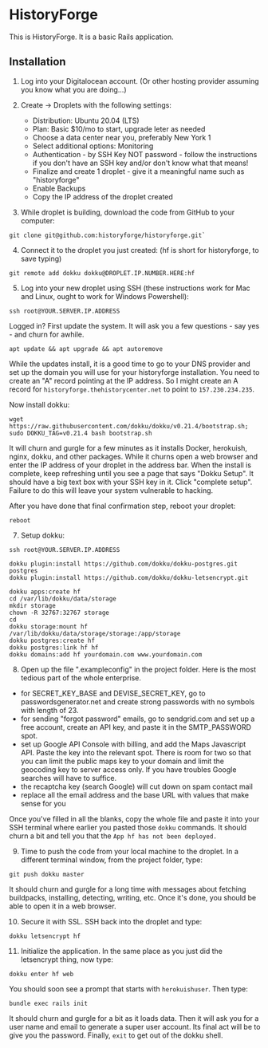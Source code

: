 # HistoryForge

This is HistoryForge. It is a basic Rails application.

## Installation

1. Log into your Digitalocean account. (Or other hosting provider assuming you know what you are doing...)
2. Create -> Droplets with the following settings:
    - Distribution: Ubuntu 20.04 (LTS)
    - Plan: Basic $10/mo to start, upgrade leter as needed
    - Choose a data center near you, preferably New York 1
    - Select additional options: Monitoring
    - Authentication - by SSH Key NOT password - follow the instructions if you don't have an SSH key and/or don't know what that means!
    - Finalize and create 1 droplet - give it a meaningful name such as "historyforge"
    - Enable Backups
    - Copy the IP address of the droplet created

3. While droplet is building, download the code from GitHub to your computer: 
```
git clone git@github.com:historyforge/historyforge.git`
```

4. Connect it to the droplet you just created:  (hf is short for historyforge, to save typing)
```
git remote add dokku dokku@DROPLET.IP.NUMBER.HERE:hf
```

5. Log into your new droplet using SSH (these instructions work for Mac and Linux, ought to work for Windows Powershell):
```
ssh root@YOUR.SERVER.IP.ADDRESS
```

Logged in? First update the system. It will ask you a few questions - say yes - and churn for awhile.
```
apt update && apt upgrade && apt autoremove
```
While the updates install, it is a good time to go to your DNS provider and set up the domain you will use for your historyforge installation. You need to create an "A" record pointing at the IP address. So I might create an A record for `historyforge.thehistorycenter.net` to point to `157.230.234.235`.

Now install dokku:
```
wget https://raw.githubusercontent.com/dokku/dokku/v0.21.4/bootstrap.sh;
sudo DOKKU_TAG=v0.21.4 bash bootstrap.sh
```
It will churn and gurgle for a few minutes as it installs Docker, herokuish, nginx, dokku, and other packages. While it churns open a web browser and enter the IP address of your droplet in the address bar. When the install is complete, keep refreshing until you see a page that says "Dokku Setup". It should have a big text box with your SSH key in it. Click "complete setup". Failure to do this will leave your system vulnerable to hacking.

After you have done that final confirmation step, reboot your droplet:
```
reboot
```

7. Setup dokku:
```
ssh root@YOUR.SERVER.IP.ADDRESS

dokku plugin:install https://github.com/dokku/dokku-postgres.git postgres
dokku plugin:install https://github.com/dokku/dokku-letsencrypt.git

dokku apps:create hf
cd /var/lib/dokku/data/storage
mkdir storage
chown -R 32767:32767 storage
cd
dokku storage:mount hf /var/lib/dokku/data/storage/storage:/app/storage
dokku postgres:create hf
dokku postgres:link hf hf
dokku domains:add hf yourdomain.com www.yourdomain.com
```

8. Open up the file ".exampleconfig" in the project folder. Here is the most tedious part of the whole enterprise.
- for SECRET_KEY_BASE and DEVISE_SECRET_KEY, go to passwordsgenerator.net and create strong passwords with no symbols with length of 23.
- for sending "forgot password" emails, go to sendgrid.com and set up a free account, create an API key, and paste it in the SMTP_PASSWORD spot.
- set up Google API Console with billing, and add the Maps Javascript API. Paste the key into the relevant spot. There is room for two so that you can limit the public maps key to your domain and limit the geocoding key to server access only. If you have troubles Google searches will have to suffice.
- the recaptcha key (search Google) will cut down on spam contact mail
- replace all the email address and the base URL with values that make sense for you

Once you've filled in all the blanks, copy the whole file and paste it into your SSH terminal where earlier you pasted those `dokku` commands. It should churn a bit and tell you that the `App hf has not been deployed.`

9. Time to push the code from your local machine to the droplet. In a different terminal window, from the project folder, type:
```
git push dokku master
```
It should churn and gurgle for a long time with messages about fetching buildpacks, installing, detecting, writing, etc. Once it's done, you should be able to open it in a web browser.

10. Secure it with SSL. SSH back into the droplet and type:
```
dokku letsencrypt hf
```

11. Initialize the application. In the same place as you just did the letsencrypt thing, now type:
```
dokku enter hf web
```
You should soon see a prompt that starts with `herokuishuser`. Then type:
```
bundle exec rails init
```

It should churn and gurgle for a bit as it loads data. Then it will ask you for a user name and email to generate a super user account. Its final act will be to give you the password. Finally, `exit` to get out of the dokku shell.
